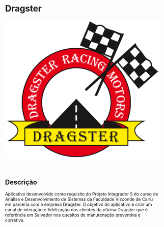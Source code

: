 # Dragster

<p align="center">
  <img src="app/src/main/res/drawable-hdpi/dragster_logo_border.png" alt="Dragster"/>
</p></br>

## Descrição
Aplicativo desenvolvido como requisito do Projeto Integrador 5 do curso de Análise e Desenvolvimento de Sistemas da Faculdade Visconde de Cairu em parceria com a empresa Dragster. O objetivo do aplicativo é criar um canal de interação e fidelização dos clientes da oficina Dragster que é referência em Salvador nos quesitos de manutenação preventiva e corretiva.
